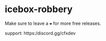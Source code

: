 # icebox-robbery

Make sure to leave a ``❤`` for more free releases.

support: https:/discord.gg/cfxdev
